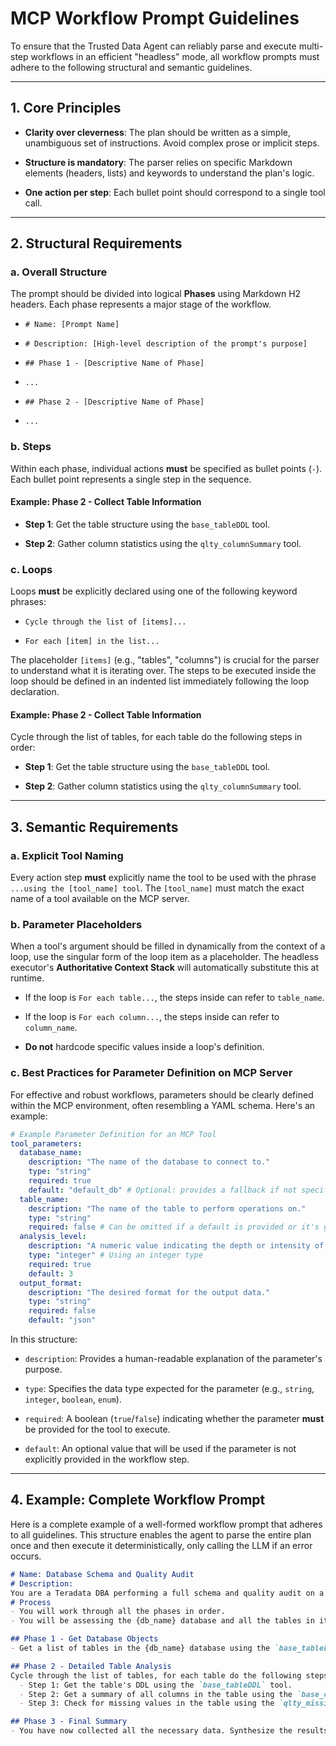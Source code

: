 # MCP Workflow Prompt Guidelines

To ensure that the Trusted Data Agent can reliably parse and execute multi-step workflows in an efficient "headless" mode, all workflow prompts must adhere to the following structural and semantic guidelines.

---

## 1. Core Principles

* **Clarity over cleverness**: The plan should be written as a simple, unambiguous set of instructions. Avoid complex prose or implicit steps.

* **Structure is mandatory**: The parser relies on specific Markdown elements (headers, lists) and keywords to understand the plan's logic.

* **One action per step**: Each bullet point should correspond to a single tool call.

---

## 2. Structural Requirements

### a. Overall Structure

The prompt should be divided into logical **Phases** using Markdown H2 headers. Each phase represents a major stage of the workflow.

* `# Name: [Prompt Name]`

* `# Description: [High-level description of the prompt's purpose]`

* `## Phase 1 - [Descriptive Name of Phase]`

* `...`

* `## Phase 2 - [Descriptive Name of Phase]`

* `...`

### b. Steps

Within each phase, individual actions **must** be specified as bullet points (`-`). Each bullet point represents a single step in the sequence.

#### Example: Phase 2 - Collect Table Information

* **Step 1**: Get the table structure using the `base_tableDDL` tool.

* **Step 2**: Gather column statistics using the `qlty_columnSummary` tool.

### c. Loops

Loops **must** be explicitly declared using one of the following keyword phrases:

* `Cycle through the list of [items]...`

* `For each [item] in the list...`

The placeholder `[items]` (e.g., "tables", "columns") is crucial for the parser to understand what it is iterating over. The steps to be executed inside the loop should be defined in an indented list immediately following the loop declaration.

#### Example: Phase 2 - Collect Table Information

Cycle through the list of tables, for each table do the following steps in order:

* **Step 1**: Get the table structure using the `base_tableDDL` tool.

* **Step 2**: Gather column statistics using the `qlty_columnSummary` tool.

---

## 3. Semantic Requirements

### a. Explicit Tool Naming

Every action step **must** explicitly name the tool to be used with the phrase `...using the [tool_name] tool`. The `[tool_name]` must match the exact name of a tool available on the MCP server.

### b. Parameter Placeholders

When a tool's argument should be filled in dynamically from the context of a loop, use the singular form of the loop item as a placeholder. The headless executor's **Authoritative Context Stack** will automatically substitute this at runtime.

* If the loop is `For each table...`, the steps inside can refer to `table_name`.

* If the loop is `For each column...`, the steps inside can refer to `column_name`.

* **Do not** hardcode specific values inside a loop's definition.

### c. Best Practices for Parameter Definition on MCP Server

For effective and robust workflows, parameters should be clearly defined within the MCP environment, often resembling a YAML schema. Here's an example:

```yaml
# Example Parameter Definition for an MCP Tool
tool_parameters:
  database_name:
    description: "The name of the database to connect to."
    type: "string"
    required: true
    default: "default_db" # Optional: provides a fallback if not specified
  table_name:
    description: "The name of the table to perform operations on."
    type: "string"
    required: false # Can be omitted if a default is provided or it's genuinely optional
  analysis_level:
    description: "A numeric value indicating the depth or intensity of the analysis (e.g., 1 for basic, 5 for comprehensive)."
    type: "integer" # Using an integer type
    required: true
    default: 3
  output_format:
    description: "The desired format for the output data."
    type: "string"
    required: false
    default: "json"
```

In this structure:

* `description`: Provides a human-readable explanation of the parameter's purpose.

* `type`: Specifies the data type expected for the parameter (e.g., `string`, `integer`, `boolean`, `enum`).

* `required`: A boolean (`true`/`false`) indicating whether the parameter **must** be provided for the tool to execute.

* `default`: An optional value that will be used if the parameter is not explicitly provided in the workflow step.

---

## 4. Example: Complete Workflow Prompt

Here is a complete example of a well-formed workflow prompt that adheres to all guidelines. This structure enables the agent to parse the entire plan once and then execute it deterministically, only calling the LLM if an error occurs.

```markdown
# Name: Database Schema and Quality Audit
# Description:
You are a Teradata DBA performing a full schema and quality audit on a given database.
# Process
- You will work through all the phases in order.
- You will be assessing the {db_name} database and all the tables in it.

## Phase 1 - Get Database Objects
- Get a list of tables in the {db_name} database using the `base_tableList` tool.

## Phase 2 - Detailed Table Analysis
Cycle through the list of tables, for each table do the following steps in order:
  - Step 1: Get the table's DDL using the `base_tableDDL` tool.
  - Step 2: Get a summary of all columns in the table using the `base_columnDescription` tool.
  - Step 3: Check for missing values in the table using the `qlty_missingValues` tool.

## Phase 3 - Final Summary
- You have now collected all the necessary data. Synthesize the results to provide a final report.
